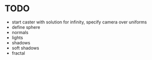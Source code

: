 # TODO

- start caster with solution for infinity, specify camera over uniforms
- define sphere
- normals
- lights
- shadows
- soft shadows
- fractal
